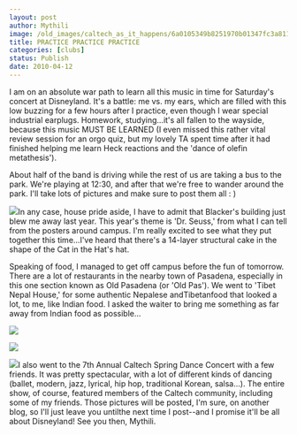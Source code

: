 ```yaml
---
layout: post
author: Mythili
image: /old_images/caltech_as_it_happens/6a0105349b8251970b01347fc3a811970c.jpg
title: PRACTICE PRACTICE PRACTICE
categories: [clubs]
status: Publish
date: 2010-04-12
---
```


I am on an absolute war path to learn all this music in time for Saturday's concert at Disneyland. It's a battle: me vs. my ears, which are filled with this low buzzing for a few hours after I practice, even though I wear special industrial earplugs. Homework, studying...it's all fallen to the wayside, because this music MUST BE LEARNED (I even missed this rather vital review session for an orgo quiz, but my lovely TA spent time after it had finished helping me learn Heck reactions and the 'dance of olefin metathesis').

About half of the band is driving while the rest of us are taking a bus to the park. We're playing at 12:30, and after that we're free to wander around the park. I'll take lots of pictures and make sure to post them all : )


![](/old_images/caltech_as_it_happens/6a0105349b8251970b01347fc3a86e970c.jpg)In any case, house pride aside, I have to admit that Blacker's building just blew me away last year. This year's theme is 'Dr. Seuss,' from what I can tell from the posters around campus. I'm really excited to see what they put together this time...I've heard that there's a 14-layer structural cake in the shape of the Cat in the Hat's hat.

Speaking of food, I managed to get off campus before the fun of tomorrow. There are a lot of restaurants in the nearby town of Pasadena, especially in this one section known as Old Pasadena (or 'Old Pas'). We went to 'Tibet Nepal House,' for some authentic Nepalese andTibetanfood that looked a lot, to me, like Indian food. I asked the waiter to bring me something as far away from Indian food as possible...


![](/old_images/caltech_as_it_happens/6a0105349b8251970b01347fc5c448970c.jpg)

![](/old_images/caltech_as_it_happens/6a0105349b8251970b01347fc5c536970c.jpg)

![](/old_images/caltech_as_it_happens/6a0105349b8251970b0133ec95c502970b.jpg)I also went to the 7th Annual Caltech Spring Dance Concert with a few friends. It was pretty spectacular, with a lot of different kinds of dancing (ballet, modern, jazz, lyrical, hip hop, traditional Korean, salsa...). The entire show, of course, featured members of the Caltech community, including some of my friends. Those pictures will be posted, I'm sure, on another blog, so I'll just leave you untilthe next time I post--and I promise it'll be all about Disneyland! See you then,
Mythili.

